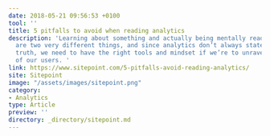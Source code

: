 ```yaml
---
date: 2018-05-21 09:56:53 +0100
tool: ''
title: 5 pitfalls to avoid when reading analytics
description: 'Learning about something and actually being mentally ready to do it
  are two very different things, and since analytics don’t always state the objective
  truth, we need to have the right tools and mindset if we’re to unravel the mysteries
  of our users. '
link: https://www.sitepoint.com/5-pitfalls-avoid-reading-analytics/
site: Sitepoint
image: "/assets/images/sitepoint.png"
category:
- Analytics
type: Article
preview: ''
directory: _directory/sitepoint.md
---
```

